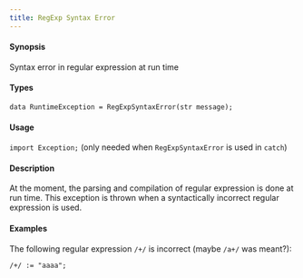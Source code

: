 ```yaml
---
title: RegExp Syntax Error
---
```


#### Synopsis

Syntax error in regular expression at run time

#### Types

`data RuntimeException = RegExpSyntaxError(str message);`
       
#### Usage

`import Exception;` (only needed when `RegExpSyntaxError` is used in `catch`)

#### Description

At the moment, the parsing and compilation of regular expression is done at run time.
This exception is thrown when a syntactically incorrect regular expression is used.

#### Examples

The following regular expression `/+/` is incorrect (maybe `/a+/` was meant?):
```rascal-shell,error
/+/ := "aaaa";
```
